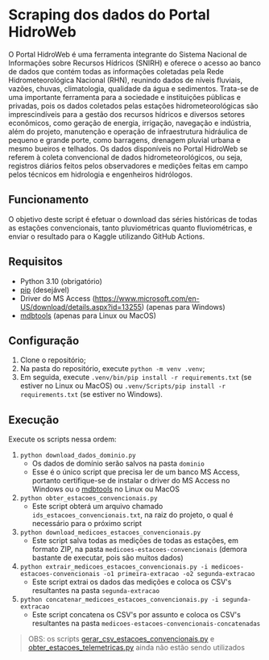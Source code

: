 # Scraping dos dados do Portal HidroWeb

O Portal HidroWeb é uma ferramenta integrante do Sistema Nacional de Informações sobre Recursos Hídricos (SNIRH) e oferece o acesso ao banco de dados que contém todas as informações coletadas pela Rede Hidrometeorológica Nacional (RHN), reunindo dados de níveis fluviais, vazões, chuvas, climatologia, qualidade da água e sedimentos. Trata-se de uma importante ferramenta para a sociedade e instituições públicas e privadas, pois os dados coletados pelas estações hidrometeorológicas são imprescindíveis para a gestão dos recursos hídricos e diversos setores econômicos, como geração de energia, irrigação, navegação e indústria, além do projeto, manutenção e operação de infraestrutura hidráulica de pequeno e grande porte, como barragens, drenagem pluvial urbana e mesmo bueiros e telhados. Os dados disponíveis no Portal HidroWeb se referem à coleta convencional de dados hidrometeorológicos, ou seja, registros diários feitos pelos observadores e medições feitas em campo pelos técnicos em hidrologia e engenheiros hidrólogos.

## Funcionamento

O objetivo deste script é efetuar o download das séries históricas de todas as estações convencionais, tanto pluviométricas quanto fluviométricas, e enviar o resultado para o Kaggle utilizando GitHub Actions.

## Requisitos

* Python 3.10 (obrigatório)
* [pip](https://pypi.org/project/pip/) (desejável)
* Driver do MS Access (https://www.microsoft.com/en-US/download/details.aspx?id=13255) (apenas para Windows)
* [mdbtools](https://github.com/mdbtools/mdbtools) (apenas para Linux ou MacOS)

## Configuração

1. Clone o repositório;
1. Na pasta do repositório, execute `python -m venv .venv`;
1. Em seguida, execute `.venv/bin/pip install -r requirements.txt` (se estiver no Linux ou MacOS) ou `.venv/Scripts/pip install -r requirements.txt` (se estiver no Windows).

## Execução

Execute os scripts nessa ordem:

1. `python download_dados_dominio.py`
   * Os dados de domínio serão salvos na pasta `dominio`
   * Esse é o único script que precisa ler de um banco MS Access, portanto certifique-se de instalar o driver do MS Access no Windows ou o [mdbtools](https://github.com/mdbtools/mdbtools) no Linux ou MacOS
1. `python obter_estacoes_convencionais.py`
   * Este script obterá um arquivo chamado `ids_estacoes_convencionais.txt`, na raiz do projeto, o qual é necessário para o próximo script
1. `python download_medicoes_estacoes_convencionais.py`
   * Este script salva todas as medições de todas as estações, em formato ZIP, na pasta `medicoes-estacoes-convencionais` (demora bastante de executar, pois são muitos dados)
1. `python extrair_medicoes_estacoes_convencionais.py -i medicoes-estacoes-convencionais -o1 primeira-extracao -o2 segunda-extracao`
   * Este script extrai os dados das medições e coloca os CSV's resultantes na pasta `segunda-extracao`
1. `python concatenar_medicoes_estacoes_convencionais.py -i segunda-extracao`
   * Este script concatena os CSV's por assunto e coloca os CSV's resultantes na pasta `medicoes-estacoes-convencionais-concatenadas`

> OBS: os scripts [gerar_csv_estacoes_convencionais.py](./gerar_csv_estacoes_convencionais.py) e [obter_estacoes_telemetricas.py](./obter_estacoes_telemetricas.py) ainda não estão sendo utilizados
